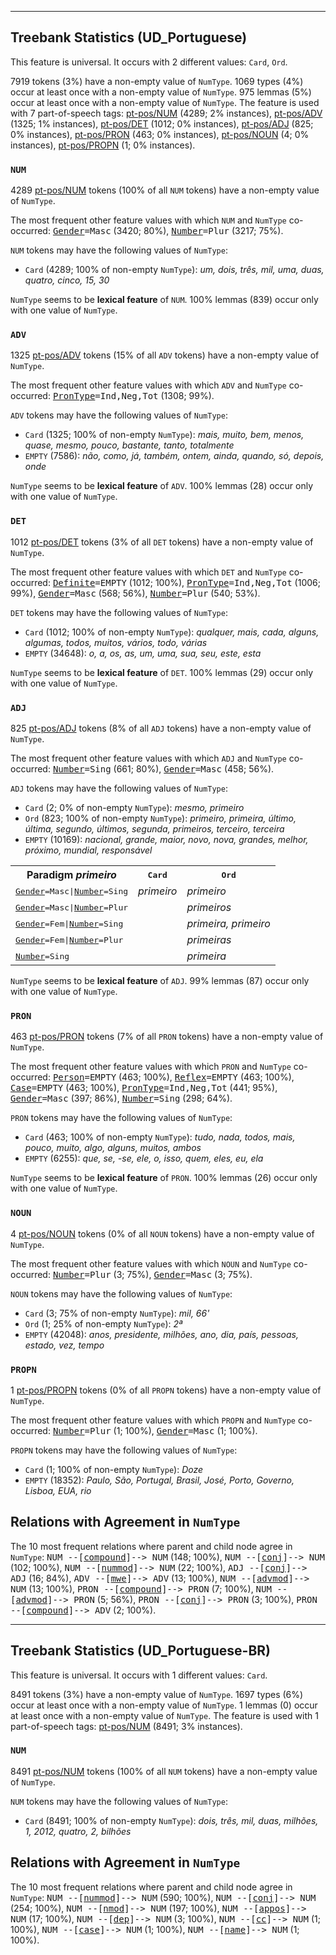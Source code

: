 

--------------------------------------------------------------------------------

## Treebank Statistics (UD_Portuguese)

This feature is universal.
It occurs with 2 different values: `Card`, `Ord`.

7919 tokens (3%) have a non-empty value of `NumType`.
1069 types (4%) occur at least once with a non-empty value of `NumType`.
975 lemmas (5%) occur at least once with a non-empty value of `NumType`.
The feature is used with 7 part-of-speech tags: [pt-pos/NUM]() (4289; 2% instances), [pt-pos/ADV]() (1325; 1% instances), [pt-pos/DET]() (1012; 0% instances), [pt-pos/ADJ]() (825; 0% instances), [pt-pos/PRON]() (463; 0% instances), [pt-pos/NOUN]() (4; 0% instances), [pt-pos/PROPN]() (1; 0% instances).

### `NUM`

4289 [pt-pos/NUM]() tokens (100% of all `NUM` tokens) have a non-empty value of `NumType`.

The most frequent other feature values with which `NUM` and `NumType` co-occurred: <tt><a href="Gender.html">Gender</a>=Masc</tt> (3420; 80%), <tt><a href="Number.html">Number</a>=Plur</tt> (3217; 75%).

`NUM` tokens may have the following values of `NumType`:

* `Card` (4289; 100% of non-empty `NumType`): <em>um, dois, três, mil, uma, duas, quatro, cinco, 15, 30</em>

`NumType` seems to be **lexical feature** of `NUM`. 100% lemmas (839) occur only with one value of `NumType`.

### `ADV`

1325 [pt-pos/ADV]() tokens (15% of all `ADV` tokens) have a non-empty value of `NumType`.

The most frequent other feature values with which `ADV` and `NumType` co-occurred: <tt><a href="PronType.html">PronType</a>=Ind,Neg,Tot</tt> (1308; 99%).

`ADV` tokens may have the following values of `NumType`:

* `Card` (1325; 100% of non-empty `NumType`): <em>mais, muito, bem, menos, quase, mesmo, pouco, bastante, tanto, totalmente</em>
* `EMPTY` (7586): <em>não, como, já, também, ontem, ainda, quando, só, depois, onde</em>

`NumType` seems to be **lexical feature** of `ADV`. 100% lemmas (28) occur only with one value of `NumType`.

### `DET`

1012 [pt-pos/DET]() tokens (3% of all `DET` tokens) have a non-empty value of `NumType`.

The most frequent other feature values with which `DET` and `NumType` co-occurred: <tt><a href="Definite.html">Definite</a>=EMPTY</tt> (1012; 100%), <tt><a href="PronType.html">PronType</a>=Ind,Neg,Tot</tt> (1006; 99%), <tt><a href="Gender.html">Gender</a>=Masc</tt> (568; 56%), <tt><a href="Number.html">Number</a>=Plur</tt> (540; 53%).

`DET` tokens may have the following values of `NumType`:

* `Card` (1012; 100% of non-empty `NumType`): <em>qualquer, mais, cada, alguns, algumas, todos, muitos, vários, todo, várias</em>
* `EMPTY` (34648): <em>o, a, os, as, um, uma, sua, seu, este, esta</em>

`NumType` seems to be **lexical feature** of `DET`. 100% lemmas (29) occur only with one value of `NumType`.

### `ADJ`

825 [pt-pos/ADJ]() tokens (8% of all `ADJ` tokens) have a non-empty value of `NumType`.

The most frequent other feature values with which `ADJ` and `NumType` co-occurred: <tt><a href="Number.html">Number</a>=Sing</tt> (661; 80%), <tt><a href="Gender.html">Gender</a>=Masc</tt> (458; 56%).

`ADJ` tokens may have the following values of `NumType`:

* `Card` (2; 0% of non-empty `NumType`): <em>mesmo, primeiro</em>
* `Ord` (823; 100% of non-empty `NumType`): <em>primeiro, primeira, último, última, segundo, últimos, segunda, primeiros, terceiro, terceira</em>
* `EMPTY` (10169): <em>nacional, grande, maior, novo, nova, grandes, melhor, próximo, mundial, responsável</em>

<table>
  <tr><th>Paradigm <i>primeiro</i></th><th><tt>Card</tt></th><th><tt>Ord</tt></th></tr>
  <tr><td><tt><a href="Gender.html">Gender</a>=Masc|<a href="Number.html">Number</a>=Sing</tt></td><td><em>primeiro</em></td><td><em>primeiro</em></td></tr>
  <tr><td><tt><a href="Gender.html">Gender</a>=Masc|<a href="Number.html">Number</a>=Plur</tt></td><td></td><td><em>primeiros</em></td></tr>
  <tr><td><tt><a href="Gender.html">Gender</a>=Fem|<a href="Number.html">Number</a>=Sing</tt></td><td></td><td><em>primeira, primeiro</em></td></tr>
  <tr><td><tt><a href="Gender.html">Gender</a>=Fem|<a href="Number.html">Number</a>=Plur</tt></td><td></td><td><em>primeiras</em></td></tr>
  <tr><td><tt><a href="Number.html">Number</a>=Sing</tt></td><td></td><td><em>primeira</em></td></tr>
</table>

`NumType` seems to be **lexical feature** of `ADJ`. 99% lemmas (87) occur only with one value of `NumType`.

### `PRON`

463 [pt-pos/PRON]() tokens (7% of all `PRON` tokens) have a non-empty value of `NumType`.

The most frequent other feature values with which `PRON` and `NumType` co-occurred: <tt><a href="Person.html">Person</a>=EMPTY</tt> (463; 100%), <tt><a href="Reflex.html">Reflex</a>=EMPTY</tt> (463; 100%), <tt><a href="Case.html">Case</a>=EMPTY</tt> (463; 100%), <tt><a href="PronType.html">PronType</a>=Ind,Neg,Tot</tt> (441; 95%), <tt><a href="Gender.html">Gender</a>=Masc</tt> (397; 86%), <tt><a href="Number.html">Number</a>=Sing</tt> (298; 64%).

`PRON` tokens may have the following values of `NumType`:

* `Card` (463; 100% of non-empty `NumType`): <em>tudo, nada, todos, mais, pouco, muito, algo, alguns, muitos, ambos</em>
* `EMPTY` (6255): <em>que, se, -se, ele, o, isso, quem, eles, eu, ela</em>

`NumType` seems to be **lexical feature** of `PRON`. 100% lemmas (26) occur only with one value of `NumType`.

### `NOUN`

4 [pt-pos/NOUN]() tokens (0% of all `NOUN` tokens) have a non-empty value of `NumType`.

The most frequent other feature values with which `NOUN` and `NumType` co-occurred: <tt><a href="Number.html">Number</a>=Plur</tt> (3; 75%), <tt><a href="Gender.html">Gender</a>=Masc</tt> (3; 75%).

`NOUN` tokens may have the following values of `NumType`:

* `Card` (3; 75% of non-empty `NumType`): <em>mil, 66'</em>
* `Ord` (1; 25% of non-empty `NumType`): <em>2ª</em>
* `EMPTY` (42048): <em>anos, presidente, milhões, ano, dia, país, pessoas, estado, vez, tempo</em>

### `PROPN`

1 [pt-pos/PROPN]() tokens (0% of all `PROPN` tokens) have a non-empty value of `NumType`.

The most frequent other feature values with which `PROPN` and `NumType` co-occurred: <tt><a href="Number.html">Number</a>=Plur</tt> (1; 100%), <tt><a href="Gender.html">Gender</a>=Masc</tt> (1; 100%).

`PROPN` tokens may have the following values of `NumType`:

* `Card` (1; 100% of non-empty `NumType`): <em>Doze</em>
* `EMPTY` (18352): <em>Paulo, São, Portugal, Brasil, José, Porto, Governo, Lisboa, EUA, rio</em>

## Relations with Agreement in `NumType`

The 10 most frequent relations where parent and child node agree in `NumType`:
<tt>NUM --[<a href="../dep/compound.html">compound</a>]--> NUM</tt> (148; 100%),
<tt>NUM --[<a href="../dep/conj.html">conj</a>]--> NUM</tt> (102; 100%),
<tt>NUM --[<a href="../dep/nummod.html">nummod</a>]--> NUM</tt> (22; 100%),
<tt>ADJ --[<a href="../dep/conj.html">conj</a>]--> ADJ</tt> (16; 84%),
<tt>ADV --[<a href="../dep/mwe.html">mwe</a>]--> ADV</tt> (13; 100%),
<tt>NUM --[<a href="../dep/advmod.html">advmod</a>]--> NUM</tt> (13; 100%),
<tt>PRON --[<a href="../dep/compound.html">compound</a>]--> PRON</tt> (7; 100%),
<tt>NUM --[<a href="../dep/advmod.html">advmod</a>]--> PRON</tt> (5; 56%),
<tt>PRON --[<a href="../dep/conj.html">conj</a>]--> PRON</tt> (3; 100%),
<tt>PRON --[<a href="../dep/compound.html">compound</a>]--> ADV</tt> (2; 100%).



--------------------------------------------------------------------------------

## Treebank Statistics (UD_Portuguese-BR)

This feature is universal.
It occurs with 1 different values: `Card`.

8491 tokens (3%) have a non-empty value of `NumType`.
1697 types (6%) occur at least once with a non-empty value of `NumType`.
1 lemmas (0) occur at least once with a non-empty value of `NumType`.
The feature is used with 1 part-of-speech tags: [pt-pos/NUM]() (8491; 3% instances).

### `NUM`

8491 [pt-pos/NUM]() tokens (100% of all `NUM` tokens) have a non-empty value of `NumType`.

`NUM` tokens may have the following values of `NumType`:

* `Card` (8491; 100% of non-empty `NumType`): <em>dois, três, mil, duas, milhões, 1, 2012, quatro, 2, bilhões</em>

## Relations with Agreement in `NumType`

The 10 most frequent relations where parent and child node agree in `NumType`:
<tt>NUM --[<a href="../dep/nummod.html">nummod</a>]--> NUM</tt> (590; 100%),
<tt>NUM --[<a href="../dep/conj.html">conj</a>]--> NUM</tt> (254; 100%),
<tt>NUM --[<a href="../dep/nmod.html">nmod</a>]--> NUM</tt> (197; 100%),
<tt>NUM --[<a href="../dep/appos.html">appos</a>]--> NUM</tt> (17; 100%),
<tt>NUM --[<a href="../dep/dep.html">dep</a>]--> NUM</tt> (3; 100%),
<tt>NUM --[<a href="../dep/cc.html">cc</a>]--> NUM</tt> (1; 100%),
<tt>NUM --[<a href="../dep/case.html">case</a>]--> NUM</tt> (1; 100%),
<tt>NUM --[<a href="../dep/name.html">name</a>]--> NUM</tt> (1; 100%).


